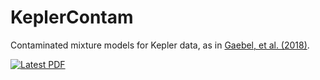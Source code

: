 # KeplerContam
Contaminated mixture models for Kepler data, as in [Gaebel, et al. (2018)](https://ui.adsabs.harvard.edu/#abs/2018arXiv180903815G/abstract).

[![Latest PDF](https://img.shields.io/badge/PDF-latest-orange.svg?style=flat)](https://github.com/farr/KeplerContam/blob/master-pdf/notes/mixture_notes.pdf)
